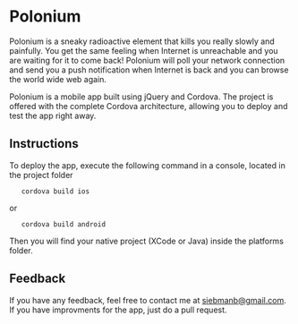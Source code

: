 Polonium
=====

Polonium is a sneaky radioactive element that kills you really slowly and painfully. You get the same feeling when Internet is unreachable and you are waiting for it to come back! Polonium will poll your network connection and send you a push notification when Internet is back and you can browse the world wide web again.
		

Polonium is a mobile app built using jQuery and Cordova. The project is offered with the complete Cordova architecture, allowing you to deploy and test the app right away.

## Instructions
To deploy the app, execute the following command in a console, located in the project folder
```
   cordova build ios
```
or
```
   cordova build android
```

Then you will find your native project (XCode or Java) inside the platforms folder.

## Feedback

If you have any feedback, feel free to contact me at siebmanb@gmail.com. If you have improvments for the app, just do a pull request.